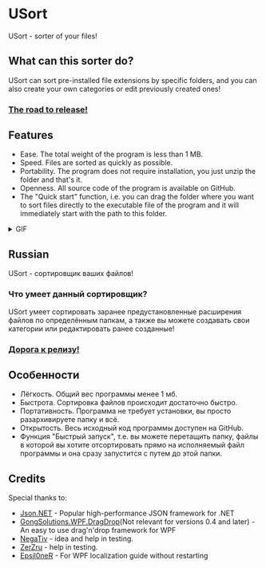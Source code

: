 # USort
USort - sorter of your files!
## What can this sorter do?
USort can sort pre-installed file extensions by specific folders, and you can also create your own categories or edit previously created ones!
### [The road to release!](https://github.com/Net2Fox/USort/projects/1)
## Features
- Ease. The total weight of the program is less than 1 MB.
- Speed. Files are sorted as quickly as possible.
- Portability. The program does not require installation, you just unzip the folder and that's it.
- Openness. All source code of the program is available on GitHub.
- The "Quick start" function, i.e. you can drag the folder where you want to sort files directly to the executable file of the program and it will immediately start with the path to this folder.


<details>
  <summary>GIF</summary>
  
  ![](https://github.com/Net2Fox/USort/blob/master/New%20Quick%20Start.gif)
  
</details>

## Russian
USort - сортировщик ваших файлов!
### Что умеет данный сортировщик?
USort умеет сортировать заранее предустановленные расширения файлов по определённым папкам, а также вы можете создавать свои категории или редактировать ранее созданные!
### [Дорога к релизу!](https://github.com/Net2Fox/USort/projects/1)
## Особенности
- Лёгкость. Общий вес программы менее 1 мб.
- Быстрота. Сортировка файлов происходит достаточно быстро.
- Портативность. Программа не требует установки, вы просто разархивируете папку и всё.
- Открытость. Весь исходный код программы доступен на GitHub.
- Функция "Быстрый запуск", т.е. вы можете перетащить папку, файлы в которой вы хотите отсортировать прямо на исполняемый файл программы и она сразу запустится с путем до этой папки.


## Credits
Special thanks to:
- [Json.NET](https://www.newtonsoft.com/json) - Popular high-performance JSON framework for .NET
- [GongSolutions.WPF.DragDrop](https://github.com/punker76/gong-wpf-dragdrop)(Not relevant for versions 0.4 and later) - An easy to use drag'n'drop framework for WPF
- [NegaTiv](https://vk.com/lilnegativ) - idea and help in testing.
- [ZerZru](https://github.com/ZerZru) - help in testing.
- [Epsil0neR](https://github.com/Epsil0neR/WPF-Localization) - For WPF localization guide without restarting
